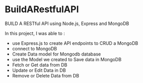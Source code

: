 # BuildARestfulAPI
BUILD A RESTful API using Node.js, Express and MongoDB

In this project, I was able to :
- use Express.js to create API endpoints to CRUD a MongoDB 
- connect to MongoDB
- Create Data model for Mongodb database
- use the Model we created to Save data in MongoDB
- Fetch or Get data from DB
- Update or Edit Data in DB
- Remove or Delete Data from DB
